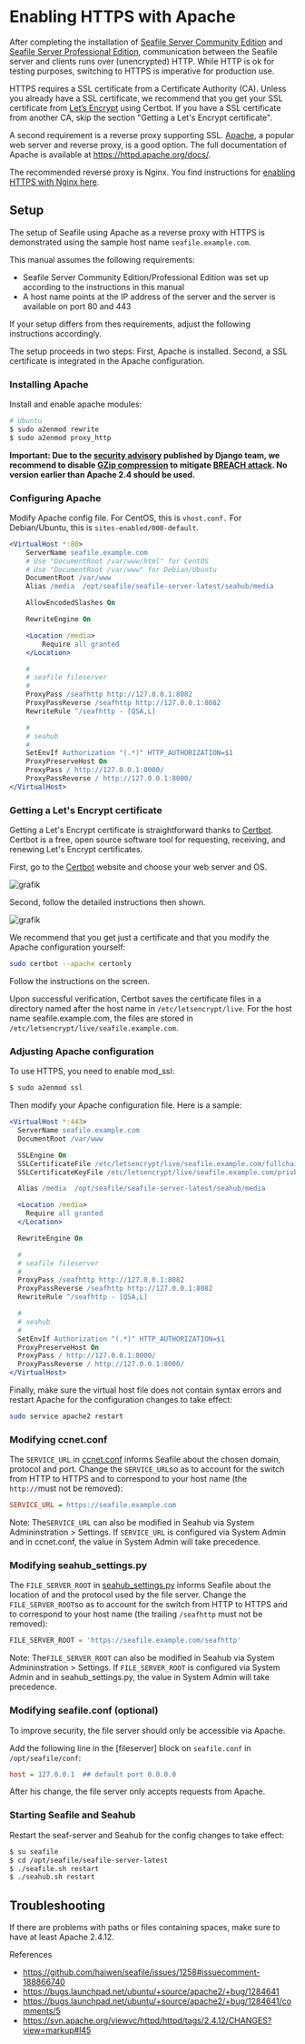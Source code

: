 # Enabling HTTPS with Apache

After completing the installation of [Seafile Server Community Edition](../deploy/using_mysql/) and [Seafile Server Professional Edition](https://manual.seafile.com/deploy_pro/download_and_setup_seafile_professional_server/), communication between the Seafile server and clients runs over (unencrypted) HTTP. While HTTP is ok for testing purposes, switching to HTTPS is imperative for production use.

HTTPS requires a SSL certificate from a Certificate Authority (CA). Unless you already have a SSL certificate, we recommend that you get your SSL certificate from [Let’s Encrypt](https://letsencrypt.org/) using Certbot. If you have a SSL certificate from another CA, skip the section "Getting a Let's Encrypt certificate".

A second requirement is a reverse proxy supporting SSL. [Apache](https://httpd.apache.org/), a popular web server and reverse proxy, is a good option. The full documentation of Apache is available at https://httpd.apache.org/docs/.

The recommended reverse proxy is Nginx. You find instructions for [enabling HTTPS with Nginx here](../deploy/deploy_with_nginx).

## Setup

The setup of Seafile using Apache as a reverse proxy with HTTPS is demonstrated using the sample host name `seafile.example.com`. 

This manual assumes the following requirements:

* Seafile Server Community Edition/Professional Edition was set up according to the instructions in this manual
* A host name points at the IP address of the server and the server is available on port 80 and 443

If your setup differs from thes requirements, adjust the following instructions accordingly.

The setup proceeds in two steps: First, Apache is installed. Second, a SSL certificate is integrated in the Apache configuration.

### Installing Apache

Install and enable apache modules:

```bash
# Ubuntu
$ sudo a2enmod rewrite
$ sudo a2enmod proxy_http
```

**Important: Due to the [security advisory](https://www.djangoproject.com/weblog/2013/aug/06/breach-and-django/) published by Django team, we recommend to disable [GZip compression](http://httpd.apache.org/docs/2.2/mod/mod_deflate.html) to mitigate [BREACH attack](http://breachattack.com/). No version earlier than Apache 2.4 should be used.**

### Configuring Apache

Modify Apache config file. For CentOS, this is `vhost.conf.` For Debian/Ubuntu, this is `sites-enabled/000-default`. 

```apache
<VirtualHost *:80>
    ServerName seafile.example.com
    # Use "DocumentRoot /var/www/html" for CentOS
    # Use "DocumentRoot /var/www" for Debian/Ubuntu
    DocumentRoot /var/www
    Alias /media  /opt/seafile/seafile-server-latest/seahub/media

    AllowEncodedSlashes On

    RewriteEngine On

    <Location /media>
        Require all granted
    </Location>

    #
    # seafile fileserver
    #
    ProxyPass /seafhttp http://127.0.0.1:8082
    ProxyPassReverse /seafhttp http://127.0.0.1:8082
    RewriteRule ^/seafhttp - [QSA,L]

    #
    # seahub
    #
    SetEnvIf Authorization "(.*)" HTTP_AUTHORIZATION=$1
    ProxyPreserveHost On
    ProxyPass / http://127.0.0.1:8000/
    ProxyPassReverse / http://127.0.0.1:8000/
</VirtualHost>
```

### Getting a Let's Encrypt certificate

Getting a Let's Encrypt certificate is straightforward thanks to [Certbot](https://certbot.eff.org/). Certbot is a free, open source software tool for requesting, receiving, and renewing Let's Encrypt certificates.

First, go to the [Certbot](https://certbot.eff.org/) website and choose your web server and OS.

![grafik](../images/certbot.png)

Second, follow the detailed instructions then shown.

![grafik](../images/certbot-step2.png)

 

We recommend that you get just a certificate and that you modify the Apache configuration yourself:

```bash
sudo certbot --apache certonly
```

Follow the instructions on the screen.

Upon successful verification, Certbot saves the certificate files in a directory named after the host name in  ```/etc/letsencrypt/live```. For the host name seafile.example.com, the files are stored in `/etc/letsencrypt/live/seafile.example.com`. 

### Adjusting Apache configuration

To use HTTPS, you need to enable mod_ssl:

```bash
$ sudo a2enmod ssl
```

Then modify your Apache configuration file. Here is a sample:

```apache
<VirtualHost *:443>
  ServerName seafile.example.com
  DocumentRoot /var/www

  SSLEngine On
  SSLCertificateFile /etc/letsencrypt/live/seafile.example.com/fullchain.pem;    # Path to your fullchain.pem
  SSLCertificateKeyFile /etc/letsencrypt/live/seafile.example.com/privkey.pem;	# Path to your privkey.pem

  Alias /media  /opt/seafile/seafile-server-latest/seahub/media

  <Location /media>
    Require all granted
  </Location>

  RewriteEngine On

  #
  # seafile fileserver
  #
  ProxyPass /seafhttp http://127.0.0.1:8082
  ProxyPassReverse /seafhttp http://127.0.0.1:8082
  RewriteRule ^/seafhttp - [QSA,L]

  #
  # seahub
  #
  SetEnvIf Authorization "(.*)" HTTP_AUTHORIZATION=$1
  ProxyPreserveHost On
  ProxyPass / http://127.0.0.1:8000/
  ProxyPassReverse / http://127.0.0.1:8000/
</VirtualHost>
```

Finally, make sure the virtual host file does not contain syntax errors and restart Apache for the configuration changes to take effect:

```bash
sudo service apache2 restart
```

### Modifying ccnet.conf

The `SERVICE_URL` in [ccnet.conf](../config/ccnet-conf.md) informs Seafile about the chosen domain, protocol and port. Change the `SERVICE_URL`so as to account for the switch from HTTP to HTTPS and to correspond to your host name (the `http://`must not be removed):

```ini
SERVICE_URL = https://seafile.example.com
```

Note: The`SERVICE_URL` can also be modified in Seahub via System Admininstration > Settings.  If `SERVICE_URL` is configured via System Admin and in ccnet.conf, the value in System Admin will take precedence.

### Modifying seahub_settings.py

The `FILE_SERVER_ROOT` in [seahub_settings.py](../config/seahub_settings_py/) informs Seafile about the location of and the protocol used by the file server. Change the `FILE_SERVER_ROOT`so as to account for the switch from HTTP to HTTPS and to correspond to your host name (the trailing `/seafhttp` must not be removed):

```python
FILE_SERVER_ROOT = 'https://seafile.example.com/seafhttp'
```

Note: The`FILE_SERVER_ROOT` can also be modified in Seahub via System Admininstration > Settings.  If `FILE_SERVER_ROOT` is configured via System Admin and in seahub_settings.py, the value in System Admin will take precedence.

### Modifying seafile.conf (optional)

To improve security, the file server should only be accessible via Apache.

Add the following line in the [fileserver] block on `seafile.conf` in `/opt/seafile/conf`:

```ini
host = 127.0.0.1  ## default port 0.0.0.0
```

After his change, the file server only accepts requests from Apache.

### Starting Seafile and Seahub

Restart the seaf-server and Seahub for the config changes to take effect:

```bash
$ su seafile
$ cd /opt/seafile/seafile-server-latest
$ ./seafile.sh restart
$ ./seahub.sh restart
```

## Troubleshooting

If there are problems with paths or files containing spaces, make sure to have at least Apache 2.4.12.

References

 * https://github.com/haiwen/seafile/issues/1258#issuecomment-188866740
 * https://bugs.launchpad.net/ubuntu/+source/apache2/+bug/1284641
 * https://bugs.launchpad.net/ubuntu/+source/apache2/+bug/1284641/comments/5
 * https://svn.apache.org/viewvc/httpd/httpd/tags/2.4.12/CHANGES?view=markup#l45
